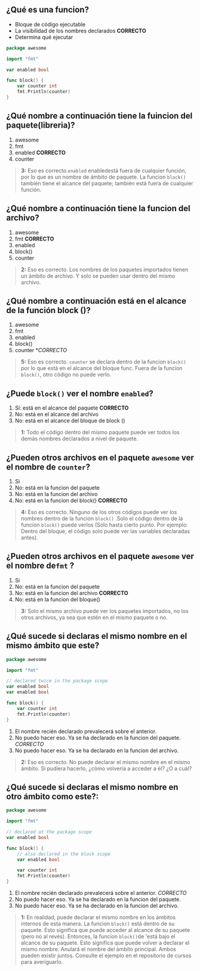 ## ¿Qué es una funcion?
* Bloque de código ejecutable 
* La visibilidad de los nombres declarados **CORRECTO**
* Determina qué ejecutar

```go
package awesome

import "fmt"

var enabled bool

func block() {
    var counter int
    fmt.Println(counter)
}
```

## ¿Qué nombre a continuación tiene la fuincion del paquete(libreria)?
1. awesome
2. fmt
3. enabled **CORRECTO**
4. counter

> **3:** Eso es correcto.`enabled` enabledestá fuera de cualquier función, por lo que es un nombre de ámbito de paquete. La funcion `block()` también tiene el alcance del paquete; también está fuera de cualquier función.
>
>


## ¿Qué nombre a continuación tiene la funcion del archivo?
1. awesome
2. fmt **CORRECTO**
3. enabled
4. block()
5. counter

> **2:** Eso es correcto. Los nombres de los paquetes importados tienen un ámbito de archivo. Y solo se pueden usar dentro del mismo archivo.
>
>


## ¿Qué nombre a continuación está en el alcance de la función block ()?
1. awesome
2. fmt
3. enabled
4. block()
5. counter **CORRECTO*

> **5:** Eso es correcto.  `counter` se declara dentro de la funcion `block()` por lo que está en el alcance del bloque func. Fuera de la funcion `block()`, otro código no puede verlo.
>
>


## ¿Puede `block()` ver el nombre `enabled`?
1. Sí: está en el alcance del paquete **CORRECTO**
2. No: está en el alcance del archivo
3. No: está en el alcance del bloque de block ()

> **1:** Todo el código dentro del mismo paquete puede ver todos los demás nombres declarados a nivel de paquete.
>
>


## ¿Pueden otros archivos en el paquete `awesome` ver el nombre de `counter`?
1. Si
2. No: está en la funcion del paquete
3. No: está en la funcion del archivo
4. No: está en la funcion del block() **CORRECTO**

> **4:** Eso es correcto. Ninguno de los otros códigos puede ver los nombres dentro de la funcion `block()` .Solo el código dentro de la funcion `block()` puede verlos (Solo hasta cierto punto. Por ejemplo: Dentro del bloque, el código solo puede ver las variables declaradas antes).
>


## ¿Pueden otros archivos en el paquete `awesome` ver el nombre de`fmt` ?
1. Si
2. No: está en la funcion del paquete
3. No: está en la funcion del archivo **CORRECTO**
4. No: está en la funcion del bloque() 

> **3:** Solo el mismo archivo puede ver los paquetes importados, no los otros archivos, ya sea que estén en el mismo paquete o no.
>
>


## ¿Qué sucede si declaras el mismo nombre en el mismo ámbito que este?
```go
package awesome

import "fmt"

// declared twice in the package scope
var enabled bool
var enabled bool

func block() {
    var counter int
    fmt.Println(counter)
}
```
1. El nombre recién declarado prevalecerá sobre el anterior.
2. No puedo hacer eso. Ya se ha declarado en la funcion del paquete.  *CORRECTO*
3. No puedo hacer eso. Ya se ha declarado en la funcion del archivo.

> **2:** Eso es correcto. No puede declarar el mismo nombre en el mismo ámbito. Si pudiera hacerlo, ¿cómo volvería a acceder a él? ¿O a cuál?
>
>


## ¿Qué sucede si declaras el mismo nombre en otro ámbito como este?:
```go
package awesome

import "fmt"

// declared at the package scope
var enabled bool

func block() {
    // also declared in the block scope
    var enabled bool

    var counter int
    fmt.Println(counter)
}
```
1. El nombre recién declarado prevalecerá sobre el anterior. *CORRECTO*
2. No puedo hacer eso. Ya se ha declarado en la funcion del paquete.  
3. No puedo hacer eso. Ya se ha declarado en la funcion del archivo.

> **1:** En realidad, puede declarar el mismo nombre en los ámbitos internos de esta manera. La funcion `block()` está dentro de su paquete. Esto significa que puede acceder al alcance de su paquete (pero no al revés). Entonces, la funcion `block()`de 'está bajo el alcance de su paquete. Esto significa que puede volver a declarar el mismo nombre. Anulará el nombre del ámbito principal. Ambos pueden existir juntos. Consulte el ejemplo en el repositorio de cursos para averiguarlo.
>
>
